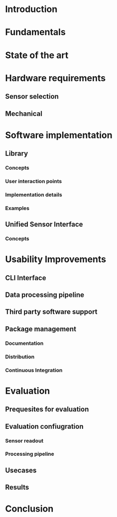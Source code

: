 # Introduction

# Fundamentals

# State of the art


# Hardware requirements

## Sensor selection
## Mechanical 

# Software implementation


## Library
### Concepts

### User interaction points

### Implementation details

### Examples

## Unified Sensor Interface
### Concepts




# Usability Improvements



## CLI Interface
## Data processing pipeline

## Third party software support

## Package management

### Documentation

### Distribution



### Continuous Integration





# Evaluation


## Prequesites for evaluation

## Evaluation confiugration

### Sensor readout
### Processing pipeline

## Usecases

## Results




# Conclusion




